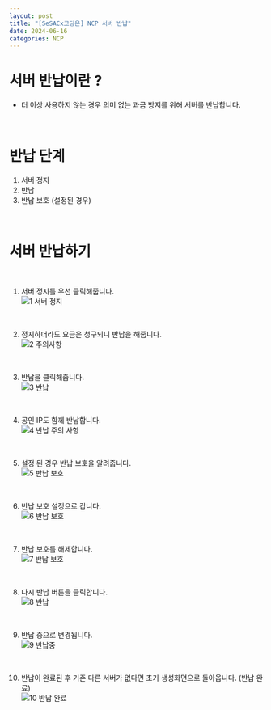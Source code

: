 ```yaml
---
layout: post
title: "[SeSACx코딩온] NCP 서버 반납"
date: 2024-06-16
categories: NCP
---
```


# 서버 반납이란 ?
- 더 이상 사용하지 않는 경우 의미 없는 과금 방지를 위해 서버를 반납합니다.

<br>

# 반납 단계

1) 서버 정지 <br>
2) 반납 <br>
3) 반납 보호 (설정된 경우) <br>

<br>

# 서버 반납하기
<br>

1) 서버 정지를 우선 클릭해줍니다. <br>
![1  서버 정지](https://github.com/ymind14563/SeSAC_YDP_6/assets/163737600/7ea39763-072c-4d49-a1af-5b21822d4e20)

<br>

2) 정지하더라도 요금은 청구되니 반납을 해줍니다. <br>
![2  주의사항](https://github.com/ymind14563/SeSAC_YDP_6/assets/163737600/b782469d-936c-4b37-9e02-04a43d52012d)

<br>

3) 반납을 클릭해줍니다. <br>
![3  반납](https://github.com/ymind14563/SeSAC_YDP_6/assets/163737600/a892c10b-8cb3-4991-aa4b-230129766ef5)

<br>

4) 공인 IP도 함께 반납합니다. <br>
![4  반납 주의 사항](https://github.com/ymind14563/SeSAC_YDP_6/assets/163737600/a3c172fd-d760-40c6-ad98-f83e165db7f3)

<br>

5) 설정 된 경우 반납 보호을 알려줍니다. <br>
![5  반납 보호](https://github.com/ymind14563/SeSAC_YDP_6/assets/163737600/5e8203ee-ebc2-4a5c-aaea-833cc6627dd0)


<br>

6) 반납 보호 설정으로 갑니다. <br>
![6  반납 보호](https://github.com/ymind14563/SeSAC_YDP_6/assets/163737600/82f1ed88-0e9e-477e-9db6-1037eddafc8e)

<br>

7) 반납 보호를 해제합니다. <br>
![7  반납 보호](https://github.com/ymind14563/SeSAC_YDP_6/assets/163737600/9ee980f2-3107-43f3-92bd-7fa7c01cea3b)

<br>

8) 다시 반납 버튼을 클릭합니다. <br>
![8  반납](https://github.com/ymind14563/SeSAC_YDP_6/assets/163737600/f3a26da7-d5b3-4ef8-8637-941dfe8c96a6)

<br>

9) 반납 중으로 변경됩니다. <br>
![9  반납중](https://github.com/ymind14563/SeSAC_YDP_6/assets/163737600/570d6c1f-6b0d-4894-98ff-2d77a4a572c7)


<br>

10) 반납이 완료된 후 기존 다른 서버가 없다면 초기 생성화면으로 돌아옵니다. (반납 완료) <br>
![10  반납 완료 ](https://github.com/ymind14563/SeSAC_YDP_6/assets/163737600/3654a278-0bf1-43e5-afe4-dfb3de238159)